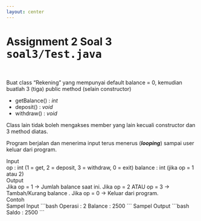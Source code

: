 ```yaml
---
layout: center
---
```


# Assignment 2 Soal 3 <kbd>soal3/<span class='text-teal'>Test.java</span></kbd>

<br>

<div class='grid grid-cols-2 gap-x-3'>

<div>

Buat class “Rekening” yang mempunyai default balance = 0, kemudian buatlah 3 (tiga) public method (selain constructor)

- getBalance() : _int_
- deposit() : _void_
- withdraw() : _void_

Class lain tidak boleh mengakses member yang lain kecuali constructor dan 3 method diatas.

Program berjalan dan menerima input terus menerus (**_looping_**) sampai user keluar dari program.


</div>

<div class='mt-6 grid grid-cols-[0.2fr_1.5fr] gap-x-3 items-center text-sm'>
<span class='text-xs text-white font-extrabold uppercase text-yellow'>Input</span>
<div class='flex flex-col mb-2'>
<span><span class='italic'>op</span> : int (1 = get, 2 = deposit, 3 = withdraw, 0 = exit)</span>
<span><span class='italic'>balance</span> : int (jika op = 1 atau 2)</span>
</div>
<span class='text-xs text-white font-extrabold uppercase text-yellow'>Output</span>
<div class='flex flex-col mb-2'>
<span>Jika op = 1 -> Jumlah balance saat ini.</span>
<span>Jika op = 2 ATAU op = 3 -> Tambah/Kurang balance .</span>
<span>Jika op = 0 -> Keluar dari program.</span>
</div>
<span class='text-xs text-white font-extrabold uppercase text-yellow'>Contoh</span>
<div class='mt-4 flex flex-col mb-2'>
Sampel Input
```bash
Operasi   : 2
Balance   : 2500
```
Sampel Output
```bash
Saldo     : 2500
```

</div>
</div>

</div>
